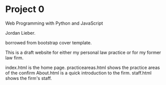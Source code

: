 # Project 0

Web Programming with Python and JavaScript

Jordan Lieber.

borrowed from bootstrap cover template.


This is a draft website for either my personal law practice or for my former law firm.

index.html is the home page.
practiceareas.html shows the practice areas of the confirm
About.html is a quick introduction to the firm.
staff.html shows the firm's staff.
